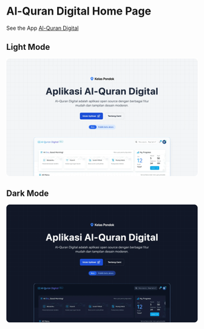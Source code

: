 # Al-Quran Digital Home Page

See the App [Al-Quran Digital](https://app.kelaspondok.com)

## Light Mode

![Home Page Al-Quran Digital Light](/public/web_light.webp)

## Dark Mode

![Home Page Al-Quran Digital Dark](/public/web_dark.webp)